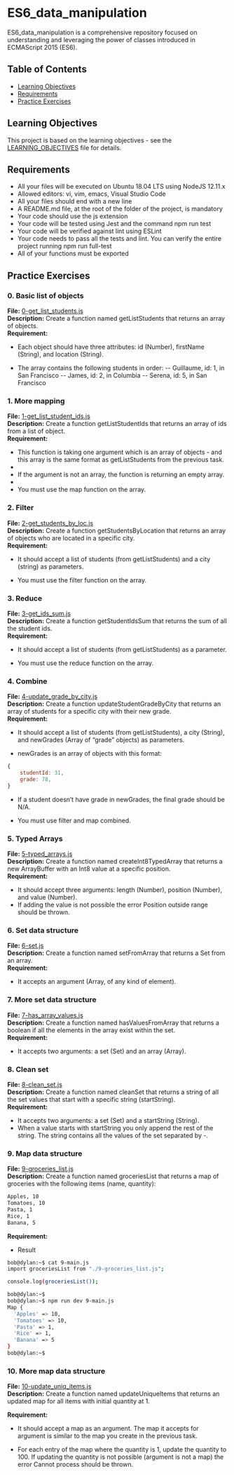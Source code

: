 # ES6_data_manipulation
ES6_data_manipulation is a comprehensive repository focused on understanding and leveraging the power of classes introduced in ECMAScript 2015 (ES6). 

## Table of Contents

- [Learning Objectives](#learning-objectives)
- [Requirements](#requirements)
- [Practice Exercises](#practice-exercises)

## Learning Objectives

This project is based on the learning objectives - see the [LEARNING_OBJECTIVES](https://github.com/Goaty-yagi/holbertonschool-web_back_end/blob/main/ES6_data_manipulation/LEARNING_OBJECTIVES.md) file for details.

## Requirements

- All your files will be executed on Ubuntu 18.04 LTS using NodeJS 12.11.x
- Allowed editors: vi, vim, emacs, Visual Studio Code
- All your files should end with a new line
- A README.md file, at the root of the folder of the project, is mandatory
- Your code should use the js extension
- Your code will be tested using Jest and the command npm run test
- Your code will be verified against lint using ESLint
- Your code needs to pass all the tests and lint. You can verify the entire project running npm run full-test
- All of your functions must be exported

## Practice Exercises

### 0. Basic list of objects

**File:** [0-get_list_students.js](https://github.com/Goaty-yagi/holbertonschool-web_back_end/blob/main/ES6_data_manipulation/0-get_list_students.js)<br>
**Description:** Create a function named getListStudents that returns an array of objects.<br>
**Requirement:** <br>
- Each object should have three attributes: id (Number), firstName (String), and location (String).

- The array contains the following students in order:
 -- Guillaume, id: 1, in San Francisco
 -- James, id: 2, in Columbia
 -- Serena, id: 5, in San Francisco


 ### 1. More mapping

**File:** [1-get_list_student_ids.js](https://github.com/Goaty-yagi/holbertonschool-web_back_end/blob/main/ES6_data_manipulation/1-get_list_student_ids.js)<br>
**Description:** Create a function getListStudentIds that returns an array of ids from a list of object.<br>
**Requirement:** <br>
- This function is taking one argument which is an array of objects - and this array is the same format as getListStudents from the previous task.
- 
- If the argument is not an array, the function is returning an empty array.
- 
- You must use the map function on the array.

### 2. Filter

**File:** [2-get_students_by_loc.js](https://github.com/Goaty-yagi/holbertonschool-web_back_end/blob/main/ES6_data_manipulation/2-get_students_by_loc.js)<br>
**Description:** Create a function getStudentsByLocation that returns an array of objects who are located in a specific city.<br>
**Requirement:** <br>
- It should accept a list of students (from getListStudents) and a city (string) as parameters.

- You must use the filter function on the array.

### 3. Reduce

**File:** [3-get_ids_sum.js](https://github.com/Goaty-yagi/holbertonschool-web_back_end/blob/main/ES6_data_manipulation/3-get_ids_sum.js)<br>
**Description:** Create a function getStudentIdsSum that returns the sum of all the student ids.<br>
**Requirement:** <br>
- It should accept a list of students (from getListStudents) as a parameter.

- You must use the reduce function on the array.


### 4. Combine

**File:** [4-update_grade_by_city.js](https://github.com/Goaty-yagi/holbertonschool-web_back_end/blob/main/ES6_data_manipulation/4-update_grade_by_city.js)<br>
**Description:** Create a function updateStudentGradeByCity that returns an array of students for a specific city with their new grade.<br>
**Requirement:** <br>
- It should accept a list of students (from getListStudents), a city (String), and newGrades (Array of “grade” objects) as parameters.

- newGrades is an array of objects with this format:
```javascript
{
    studentId: 31,
    grade: 78,
}
```
- If a student doesn’t have grade in newGrades, the final grade should be N/A.

- You must use filter and map combined.


### 5. Typed Arrays

**File:** [5-typed_arrays.js](https://github.com/Goaty-yagi/holbertonschool-web_back_end/blob/main/ES6_data_manipulation/5-typed_arrays.js)<br>
**Description:** Create a function named createInt8TypedArray that returns a new ArrayBuffer with an Int8 value at a specific position.<br>
**Requirement:** <br>
- It should accept three arguments: length (Number), position (Number), and value (Number).
- If adding the value is not possible the error Position outside range should be thrown.


### 6. Set data structure

**File:** [6-set.js](https://github.com/Goaty-yagi/holbertonschool-web_back_end/blob/main/ES6_data_manipulation/6-set.js)<br>
**Description:** Create a function named setFromArray that returns a Set from an array.<br>
**Requirement:** <br>
- It accepts an argument (Array, of any kind of element).


### 7. More set data structure

**File:** [7-has_array_values.js](https://github.com/Goaty-yagi/holbertonschool-web_back_end/blob/main/ES6_data_manipulation/7-has_array_values.js)<br>
**Description:** Create a function named hasValuesFromArray that returns a boolean if all the elements in the array exist within the set.<br>
**Requirement:** <br>
- It accepts two arguments: a set (Set) and an array (Array).


### 8. Clean set

**File:** [8-clean_set.js](https://github.com/Goaty-yagi/holbertonschool-web_back_end/blob/main/ES6_data_manipulation/8-clean_set.js)<br>
**Description:** Create a function named cleanSet that returns a string of all the set values that start with a specific string (startString).<br>
**Requirement:** <br>
- It accepts two arguments: a set (Set) and a startString (String).
- When a value starts with startString you only append the rest of the string. The string contains all the values of the set separated by -.


### 9. Map data structure

**File:** [9-groceries_list.js](https://github.com/Goaty-yagi/holbertonschool-web_back_end/blob/main/ES6_data_manipulation/9-groceries_list.js)<br>
**Description:** Create a function named groceriesList that returns a map of groceries with the following items (name, quantity):<br>
```bash
Apples, 10
Tomatoes, 10
Pasta, 1
Rice, 1
Banana, 5
```
**Requirement:** <br>
- Result
```bash
bob@dylan:~$ cat 9-main.js
import groceriesList from "./9-groceries_list.js";

console.log(groceriesList());

bob@dylan:~$ 
bob@dylan:~$ npm run dev 9-main.js 
Map {
  'Apples' => 10,
  'Tomatoes' => 10,
  'Pasta' => 1,
  'Rice' => 1,
  'Banana' => 5
}
bob@dylan:~$ 
```


### 10. More map data structure

**File:** [10-update_uniq_items.js](https://github.com/Goaty-yagi/holbertonschool-web_back_end/blob/main/ES6_data_manipulation/10-update_uniq_items.js)<br>
**Description:** Create a function named updateUniqueItems that returns an updated map for all items with initial quantity at 1.<br>

**Requirement:** <br>
- It should accept a map as an argument. The map it accepts for argument is similar to the map you create in the previous task.

- For each entry of the map where the quantity is 1, update the quantity to 100. If updating the quantity is not possible (argument is not a map) the error Cannot process should be thrown.